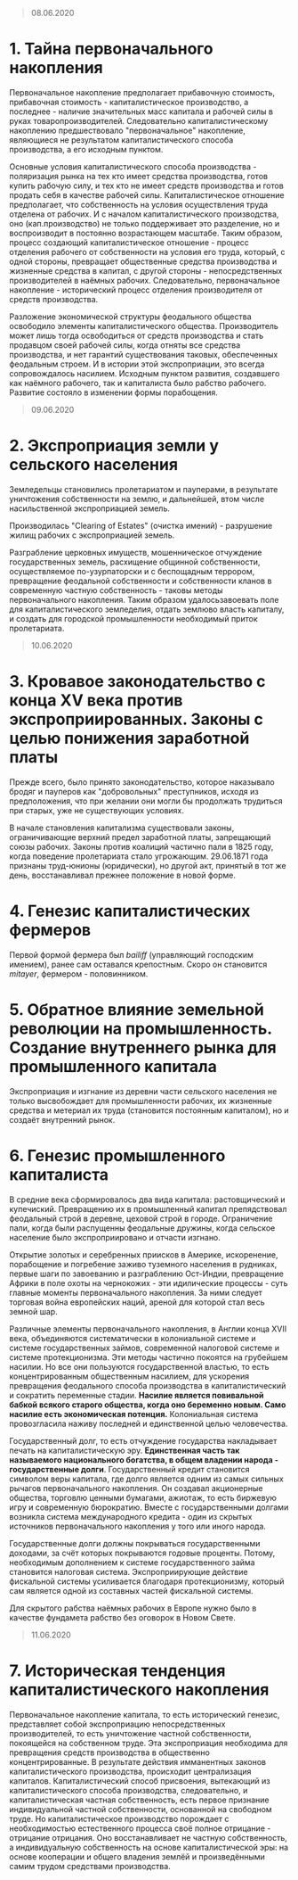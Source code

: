 > 08.06.2020

# 1. Тайна первоначального накопления

Первоначальное накопление предполагает прибавочную стоимость, прибавочная стоимость - капиталистическое производство, а последнее - наличие значительных масс капитала и рабочей силы в руках товаропроизводителей. Следовательно капиталистическому накоплению предшествовало "первоначальное" накопление, являющиеся не результатом капиталистического способа производства, а его исходным пунктом.

Основные условия капиталистического способа производства - поляризация рынка на тех кто имеет средства производства, готов купить рабочую силу, и тех кто не имеет средств производства и готов продать себя в качестве рабочей силы. Капиталистическое отношение предполагает, что собственность на условия осуществления труда отделена от рабочих. И с началом капиталистического производства, оно (кап.производство) не только поддерживает это разделение, но и воспроизводит в постоянно возрастающем масштабе. Таким образом, процесс создающий капиталистическое отношение - процесс отделения рабочего от собственности на условия его труда, который, с одной стороны, превращает общественные средства производства и жизненные средства в капитал, с другой стороны - непосредственных производителей в наёмных рабочих. Следовательно, первоначальное накопление - исторический процесс отделения производителя от средств производства.

Разложение экономической структуры феодального общества освободило элементы капиталистического общества. Производитель может лишь тогда освободиться от средств производства и стать продавцом своей рабочей силы, когда отняты все средства производства, и нет гарантий существования таковых, обеспеченных феодальным строем. И в истории этой экспроприации, это всегда сопровождалось насилием. Исходным пунктом развития, создавшего как наёмного рабочего, так и капиталиста было рабство рабочего. Развитие состояло в изменении формы порабощения.

> 09.06.2020

# 2. Экспроприация земли у сельского населения

Земледельцы становились  пролетариатом и пауперами, в результате уничтожения собственности на землю, и дальнейшей, втом числе насильственной экспроприацией земель.

Производилась "Clearing of Estates" (очистка имений) - разрушение жилищ рабочих с экспроприацией земель.

Разграбление церковных имуществ, мошенническое отчуждение государственных земель, расхищение общинной собственности,  осуществляемое по-узурпаторски и с беспощадным террором, превращение феодальной собственности и собственности кланов в современную частную собственность - таковы методы первоначального накопления. Таким образом удалосьзавоевать поле для капиталистического земледелия, отдать землюво власть капиталу, и создать для городской промышленности необходимый приток пролетариата.

> 10.06.2020
# 3. Кровавое законодательство с конца XV века против экспроприированных. Законы с целью понижения заработной платы

Прежде всего, было принято законодательство, которое наказывало бродяг и пауперов как "добровольных" преступников, исходя из предположения, что при желании они могли бы продолжать трудиться при старых, уже не существующих условиях.

В начале становления капитализма существовали законы, ограничивающие верхний предел заработной платы, запрещающий союзы рабочих. Законы против коалиций частично пали в 1825 году, когда поведение пролетариата стало угрожающим. 29.06.1871 года признаны труд-юнионы (юридически), но другой акт, принятый в тот же день, восстанавливал прежнее положение в новой форме.

# 4. Генезис капиталистических фермеров

Первой формой фермера был _bailiff_ (управляющий господским имением), ранее сам оставался крепостным. Скоро он становится _mitayer_, фермером - половинником.

# 5. Обратное влияние земельной революции на промышленность. Создание внутреннего рынка для промышленного капитала

Экспроприация и изгнание из деревни части сельского населения не только высвобождает для промышленности рабочих, их жизненные средства и метериал их труда (становится постоянным капиталом), но и создаёт внутренний рынок.

# 6. Генезис промышленного капиталиста

В средние века сформировалось два вида капитала: растовщический и купечиский. Превращению их в промышленный капитал препядствовал феодальный строй в деревне, цеховой строй в городе. Ограничение пали, когда были распущенны феодальные дружины, когда сельское население было экспроприировано и отчасти изгнано.

Открытие золотых и серебренных приисков в Америке, искоренение, порабощение и погребение заживо туземного населения в рудниках, первые шаги по завоеванию и разграблению Ост-Индии, превращение Африки в поле охоты на чернокожих - эти идилические процессы - суть главные моменты первоначального накопления. За ними следует торговая война европейских наций, ареной для которой стал весь земной шар.

Различные элементы первоначального накопления, в Англии конца XVII века, объединяются систематически в колониальной системе и системе государственных займов, современной налоговой системе и системе протекционизма. Эти методы частично покоятся на грубейшем насилии. Но все они пользуются государственной властью, то есть концентрированным общественным насилием, для ускорения превращения феодального способа производства в капиталистический и сократить переменные стадии. **Насилие является повивальной бабкой всякого старого общества, когда оно беременно новым. Само насилие есть экономическая потенция.** Колониальная система провозгласила наживу последней и единственной целью человечества.

Государственный долг, то есть отчуждение государства накладывает печать на капиталистическую эру. **Единственная часть так называемого национального богатства, в общем владении народа - государственные долги**. Государственный кредит становится символом веры капитала, где долго является одним из самых сильных рычагов первоначального накопления. Он создавал акционерные общества, торговлю ценными бумагами, ажиотаж, то есть биржевую игру и современную бюрократию. Вместе с государственными долгами возникла система международного кредита - один из скрытых источников первоначального накопления у того или иного народа.

Государственные долги должны покрываться государственными доходами, за счёт которых покрываются годовые проценты. Потому, необходимым дополнением к системе государственного займа становится налоговая система. Экспроприирующие действие фискальной системы усиливается благодаря протекционизму, который сам является одной из составных частей фискальной системы.

Для скрытого рабства наёмных рабочих в Европе нужно было в качестве фундамета рабство без оговорок в Новом Свете.

> 11.06.2020

# 7. Историческая тенденция капиталистического накопления

Первоначальное накопление капитала, то есть исторический генезис, представляет собой экспроприацию непосредственных производителей,  то есть уничтожение частной собственности, покоящейся на собственном труде. Эта экспроприация необходима для превращения средств производства в общественно концентрированные. В результате действия имманентных законов капиталистического производства, происходит централизация капиталов. Капиталистический способ присвоения, вытекающий из капиталистического способа производства, следовательно, и капиталистическая частная собственность, есть первое признание индивидуальной частной собственности, основанной на свободном труде. Но капиталистическое производство порождает с необходимостью естественного процесса своё полное отрицание - отрицание отрицания. Оно восстанавливает не частную собственность, а индивидуальную собственность на основе капиталистической эры: на основе кооперации и общего владения землёй и произведёнными самим трудом средствами производства.
